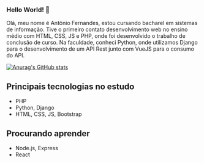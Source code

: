 ### Hello World! 👋

Olá, meu nome é Antônio Fernandes, estou cursando bacharel em sistemas de informação. Tive o primeiro contato desenvolvimento web no ensino médio com HTML, CSS, JS e PHP, onde foi desenvolvido o trabalho de conclusão de curso. Na faculdade, conheci Python, onde utilizamos Django para o desenvolvimento de um API Rest junto com VueJS para o consumo do API.

[![Anurag's GitHub stats](https://github-readme-stats.vercel.app/api?username=antoniobsi21)](https://github.com/anuraghazra/github-readme-stats)

## Principais tecnologias no estudo
* PHP
* Python, Django
* HTML, CSS, JS, Bootstrap

## Procurando aprender
* Node.js, Express
* React
